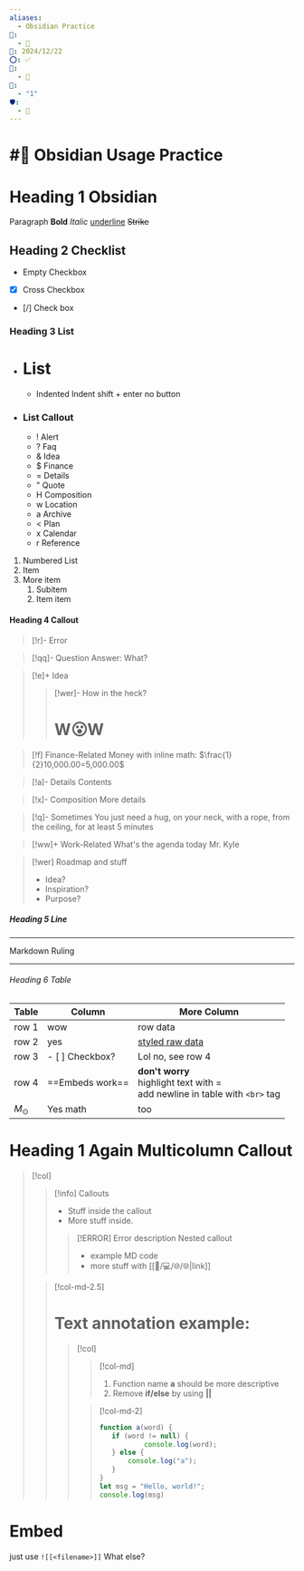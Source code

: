 ```yaml
---
aliases:
  - Obsidian Practice
📁:
  - 🏁
📅: 2024/12/22
⭕: ✅
🏁:
  - 💟
🔀:
  - "1"
🛡️:
  - 💟
---
```

# #💟 Obsidian Usage Practice

# Heading 1 Obsidian
Paragraph
**Bold**
*Italic*
<u>underline</u>
~~Strike~~
## Heading 2 Checklist
- Empty Checkbox
- [x] Cross Checkbox
- [/] Check box 
### Heading 3 List
- # List
	- Indented
	  Indent shift + enter no button
- ### List Callout
	- ! Alert
	- ? Faq
	- & Idea
	- $ Finance
	- = Details
	- " Quote
	- H Composition
	- w Location
	- a Archive
	- < Plan
	- x Calendar
	- r Reference
1. Numbered List
2. Item
3. More item
	1. Subitem
	2. Item item
#### Heading 4 Callout

> [!r]- Error

> [!qq]- Question
> Answer: What?

> [!e]+ Idea
>> [!wer]- How in the heck?
>> # W😮W

> [!f] Finance-Related
> Money with inline math: $\frac{1}{2}10,000.00=5,000.00$

> [!a]- Details
> Contents

> [!x]- Composition
> More details

> [!q]- Sometimes
> You just need a hug, on your neck, with a rope, from the ceiling, for at least 5 minutes

> [!ww]+ Work-Related
> What's the agenda today Mr. Kyle

> [!wer] Roadmap and stuff
> - Idea?
> - Inspiration?
> - Purpose?

##### Heading 5 Line
---
Markdown Ruling

---
###### Heading 6 Table
| Table       | Column          | More Column                                                                      |
| ----------- | --------------- | -------------------------------------------------------------------------------- |
| row 1       | wow             | row data                                                                         |
| row 2       | yes             | <u>styled raw data</u>                                                           |
| row 3       | - [ ] Checkbox? | Lol no, see row 4                                                                |
| row 4       | ==Embeds work== | **don't worry**<br>highlight text with =<br>add newline in table with `<br>` tag |
| $M_{\odot}$ | Yes math        | too                                                                              |
# Heading 1 Again Multicolumn Callout
> [!col]
>> [!info] Callouts
>> - Stuff inside the callout
>> - More stuff inside.
>>> [!ERROR] Error description
>>> Nested callout
>>> - example MD code
>>> - more stuff with [[📁/💻/🌐/🌐|link]]
>
>> [!col-md-2.5]
>> # Text annotation example:
>>> [!col]
>>>> [!col-md]
>>>> 1. Function name **a** should be more descriptive
>>>> 2. Remove **if/else** by using **||**
>>> 
>>>> [!col-md-2]
>>>> ```js
>>>> function a(word) {
>>>> 	if (word != null) {
>>>> 			console.log(word);
>>>> 	} else {
>>>> 		console.log("a");
>>>> 	}
>>>> }
>>>> let msg = "Hello, world!";
>>>> console.log(msg)
# Embed
just use `![[<filename>]]`
What else?